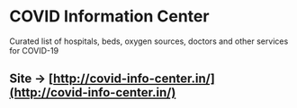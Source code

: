 # COVID Information Center

Curated list of hospitals, beds, oxygen sources, doctors and other services for COVID-19

## Site -> [http://covid-info-center.in/](http://covid-info-center.in/)
